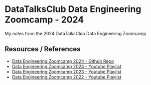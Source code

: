 # DataTalksClub Data Engineering Zoomcamp - 2024

My notes from the 2024 DataTalksClub Data Engineering Zoomcamp

## Resources / References
- [Data Engineering Zoomcamp 2024 - Github Repo](https://github.com/DataTalksClub/data-engineering-zoomcamp)
- [Data Engineering Zoomcamp 2024 - Youtube Playlist](https://www.youtube.com/playlist?list=PL3MmuxUbc_hKihpnNQ9qtTmWYy26bPrSb)
- [Data Engineering Zoomcamp 2023 - Youtube Playlist](https://www.youtube.com/playlist?list=PL3MmuxUbc_hJjEePXIdE-LVUx_1ZZjYGW)
- [Data Engineering Zoomcamp 2022 - Youtube Playlist](https://www.youtube.com/playlist?list=PL3MmuxUbc_hKVX8VnwWCPaWlIHf1qmg8s)